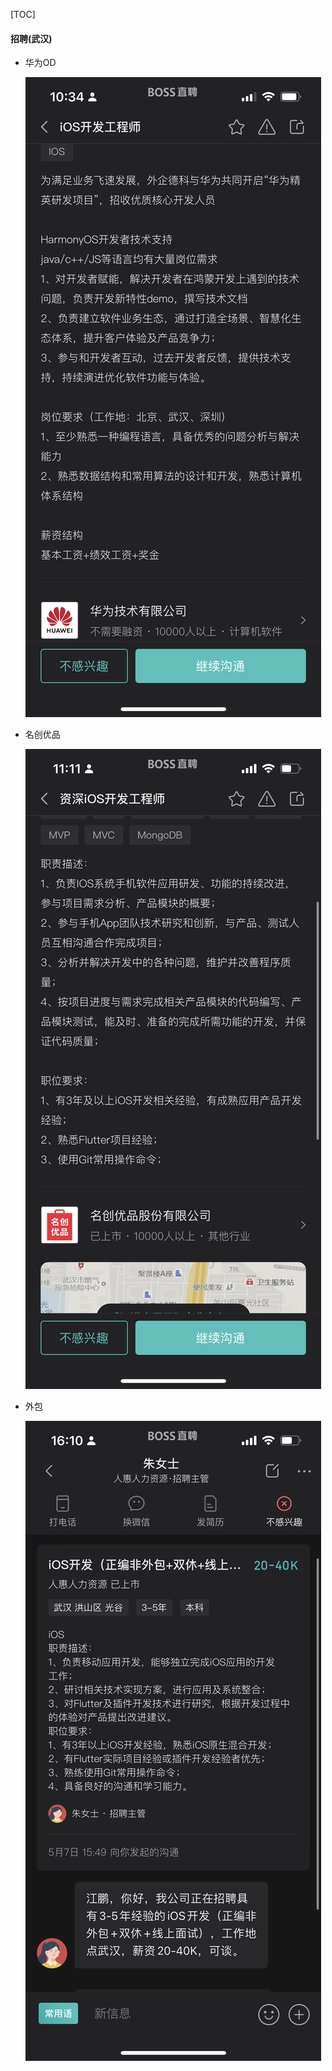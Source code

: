 [TOC] 

#### 招聘(武汉)

* 华为OD

  ![huawei](https://github.com/PengJiang520/Recruit/blob/main/images/IMG_0979.PNG?raw=true "huawei")

* 名创优品

  ![mingchuang](https://github.com/PengJiang520/Recruit/blob/main/images/IMG_0965.PNG?raw=true)

* 外包

  ![waibao](https://github.com/PengJiang520/Recruit/blob/main/images/IMG_0969.PNG?raw=true)